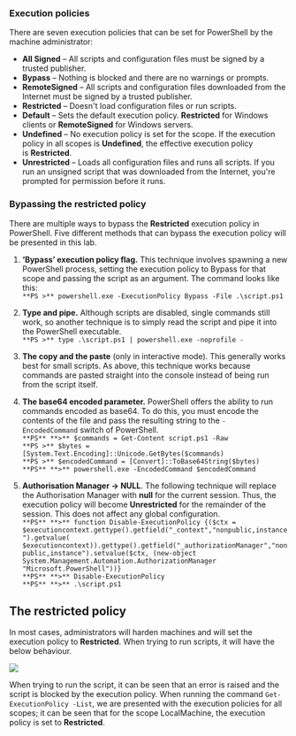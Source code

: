 ### Execution policies
There are seven execution policies that can be set for PowerShell by the machine administrator:

- **All Signed** – All scripts and configuration files must be signed by a trusted publisher.
- **Bypass** – Nothing is blocked and there are no warnings or prompts.
- **RemoteSigned** – All scripts and configuration files downloaded from the Internet must be signed by a trusted publisher.
- **Restricted** – Doesn't load configuration files or run scripts.
- **Default** – Sets the default execution policy. **Restricted** for Windows clients or **RemoteSigned** for Windows servers.
- **Undefined** – No execution policy is set for the scope. If the execution policy in all scopes is **Undefined**, the effective execution policy is **Restricted**.
- **Unrestricted** – Loads all configuration files and runs all scripts. If you run an unsigned script that was downloaded from the Internet, you're prompted for permission before it runs.

### Bypassing the restricted policy
There are multiple ways to bypass the **Restricted** execution policy in PowerShell. Five different methods that can bypass the execution policy will be presented in this lab.

1. **‘Bypass’ execution policy flag.** This technique involves spawning a new PowerShell process, setting the execution policy to Bypass for that scope and passing the script as an argument. The command looks like this:  
    `**PS >** powershell.exe -ExecutionPolicy Bypass -File .\script.ps1`
    
2. **Type and pipe.** Although scripts are disabled, single commands still work, so another technique is to simply read the script and pipe it into the PowerShell executable.  
    `**PS >** type .\script.ps1 | powershell.exe -noprofile -`
    
3. **The copy and the paste** (only in interactive mode). This generally works best for small scripts. As above, this technique works because commands are pasted straight into the console instead of being run from the script itself.
 
4. **The base64 encoded parameter.** PowerShell offers the ability to run commands encoded as base64. To do this, you must encode the contents of the file and pass the resulting string to the `-EncodedCommand` switch of PowerShell.  
    `**PS** **>** $commands = Get-Content script.ps1 -Raw`  
    `**PS >** $bytes = [System.Text.Encoding]::Unicode.GetBytes($commands)`  
    `**PS >** $encodedCommand = [Convert]::ToBase64String($bytes)`  
    `**PS** **>** powershell.exe -EncodedCommand $encodedCommand`
    
5. **Authorisation Manager → NULL**. The following technique will replace the Authorisation Manager with **null** for the current session. Thus, the execution policy will become **Unrestricted** for the remainder of the session. This does not affect any global configuration.  
    `**PS** **>** function Disable-ExecutionPolicy {($ctx = $executioncontext.gettype().getfield("_context","nonpublic,instance").getvalue( $executioncontext)).gettype().getfield("_authorizationManager","nonpublic,instance").setvalue($ctx, (new-object System.Management.Automation.AuthorizationManager "Microsoft.PowerShell"))}`  
    `**PS** **>** Disable-ExecutionPolicy`  
    `**PS** **>** .\script.ps1`

## The restricted policy

In most cases, administrators will harden machines and will set the execution policy to **Restricted**. When trying to run scripts, it will have the below behaviour.

![](https://il-labforge-assets.origin.immersivelabs.team/uploads/_6z1UFdNzI_lh10qxBtL6wdaWzWbTRXDq1Qu9utSDr8.png)

When trying to run the script, it can be seen that an error is raised and the script is blocked by the execution policy. When running the command `Get-ExecutionPolicy -List`, we are presented with the execution policies for all scopes; it can be seen that for the scope LocalMachine, the execution policy is set to **Restricted**.

